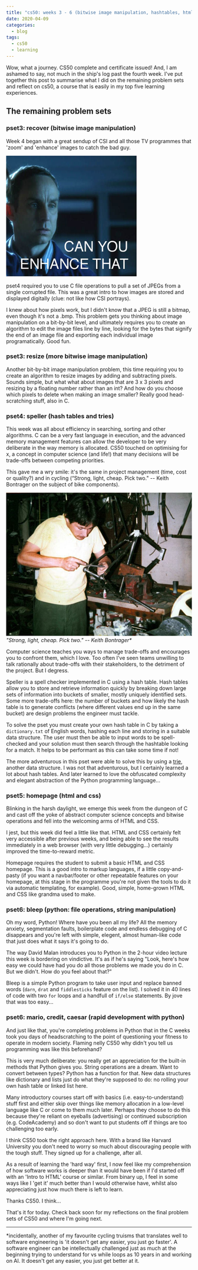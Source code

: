 ```yaml
---
title: "cs50: weeks 3 - 6 (bitwise image manipulation, hashtables, html/css and PYTHON!)"
date: 2020-04-09
categories:
  - blog
tags:
  - cs50
  - learning
---
```


Wow, what a journey. CS50 complete and certificate issued! And, I am ashamed to say, not much in the ship's log past the fourth week. I've put together this post to summarise what I did on the remaining problem sets and reflect on cs50, a course that is easily in my top five learning experiences.

## The remaining problem sets

### pset3: recover (bitwise image manipulation)

Week 4 began with a great sendup of CSI and all those TV programmes that 'zoom' and 'enhance' images to catch the bad guy.

![Zoom, enhance](/assets/images/enhance.jpg)

pset4 required you to use C file operations to pull a set of JPEGs from a single corrupted file. This was a great intro to how images are stored and displayed digitally (clue: not like how CSI portrays).

I knew about how pixels work, but I didn't know that a JPEG is still a bitmap, even though it's not a .bmp. This problem gets you thinking about image manipulation on a bit-by-bit level, and ultimately requires you to create an algorithm to edit the image files line by line, looking for the bytes that signify the end of an image file and exporting each individual image programatically. Good fun.

### pset3: resize (more bitwise image manipulation)

Another bit-by-bit image manipulation problem, this time requiring you to create an algorithm to resize images by adding and subtracting pixels. Sounds simple, but what what about images that are 3 x 3 pixels and resizing by a floating number rather than an int? And how do you choose which pixels to delete when making an image smaller? Really good head-scratching stuff, also in C.

### pset4: speller (hash tables and tries)

This week was all about efficiency in searching, sorting and other algorithms. C can be a very fast language in execution, and the advanced memory management features can allow the developer to be very deliberate in the way memory is allocated. CS50 touched on optimising for x, a concept in computer science (and life!) that many decisions will be trade-offs between competing priorities.

This gave me a wry smile: it's the same in project management (time, cost or quality?) and in cycling (“Strong, light, cheap. Pick two." -- Keith Bontrager on the subject of bike components).

!["Strong, light, cheap.  Pick two." -- Keith Bontrager](/assets/images/stronglightcheap.jpg)
_"Strong, light, cheap. Pick two." -- Keith Bontrager\*_

Computer science teaches you ways to manage trade-offs and encourages you to confront them, which I love. Too often I've seen teams unwilling to talk rationally about trade-offs with their stakeholders, to the detriment of the project. But I degress.

Speller is a spell checker implemented in C using a hash table. Hash tables allow you to store and retrieve information quickly by breaking down large sets of information into buckets of smaller, mostly uniquely identified sets. Some more trade-offs here: the number of buckets and how likely the hash table is to generate conflicts (where different values end up in the same bucket) are design problems the engineer must tackle.

To solve the pset you must create your own hash table in C by taking a `dictionary.txt` of English words, hashing each line and storing in a suitable data structure. The user must then be able to input words to be spell-checked and your solution must then search through the hashtable looking for a match. It helps to be performant as this can take some time if not!

The more adventurous in this pset were able to solve this by using a [trie](https://en.wikipedia.org/wiki/Trie), another data structure. I was not that adventurous, but I certainly learned a lot about hash tables. And later learned to love the obfuscated complexity and elegant abstraction of the Python programming language...

### pset5: homepage (html and css)

Blinking in the harsh daylight, we emerge this week from the dungeon of C and cast off the yoke of abstract computer science concepts and bitwise operations and fell into the welcoming arms of HTML and CSS.

I jest, but this week did feel a little like that. HTML and CSS certainly felt very accessible after previous weeks, and being able to see the results immediately in a web browser (with very little debugging...) certainly improved the time-to-reward metric.

Homepage requires the student to submit a basic HTML and CSS homepage. This is a good intro to markup languages, if a little copy-and-pasty (if you want a navbar/footer or other repeatable features on your homepage, at this stage in the programme you're not given the tools to do it via automatic templating, for example). Good, simple, home-grown HTML and CSS like grandma used to make.

### pset6: bleep (python: file operations, string manipulation)

Oh my word, Python! Where have you been all my life? All the memory anxiety, segmentation faults, boilerplate code and endless debugging of C disappears and you're left with simple, elegent, almost human-like code that just does what it says it's going to do.

The way David Malan introduces you to Python in the 2-hour video lecture this week is bordering on vindictive. It's as if he's saying "Look, here's how easy we could have had you do all those problems we made you do in C. But we didn't. How do you feel about that?"

Bleep is a simple Python program to take user input and replace banned words (`darn`, `drat` and `fiddlesticks` feature on the list). I solved it in 40 lines of code with two `for` loops and a handfull of `if/else` statements. By jove that was too easy...

### pset6: mario, credit, caesar (rapid development with python)

And just like that, you're completing problems in Python that in the C weeks took you days of headscratching to the point of questioning your fitness to operate in modern society. Flaming nelly CS50 why didn't you tell us programming was like this beforehand?

This is very much deliberate: you really get an appreciation for the built-in methods that Python gives you. String operations are a dream. Want to convert between types? Python has a function for that. New data structures like dictionary and lists just do what they're supposed to do: no rolling your own hash table or linked list here.

Many introductory courses start off with basics (i.e. easy-to-understand) stuff first and either skip over things like memory allocation in a low-level language like C or come to them much later. Perhaps they choose to do this because they're reliant on eyeballs (advertising) or continued subscription (e.g. CodeAcademy) and so don't want to put students off if things are too challenging too early.

I think CS50 took the right approach here. With a brand like Harvard University you don't need to worry so much about discouraging people with the tough stuff. They signed up for a challenge, after all.

As a result of learning the 'hard way' first, I now feel like my comprehension of how software works is deeper than it would have been if I'd started off with an 'Intro to HTML' course or similar. From binary up, I feel in some ways like I 'get it' much better than I would otherwise have, whilst also appreciating just how much there is left to learn.

Thanks CS50. I think...

That's it for today. Check back soon for my reflections on the final problem sets of CS50 and where I'm going next.

---

\*incidentally, another of my favourite cycling truisms that translates well to software engineering is 'it doesn't get any easier, you just go faster'. A software engineer can be intellectually challenged just as much at the beginning trying to understand for vs while loops as 10 years in and working on AI. It doesn't get any easier, you just get better at it.
